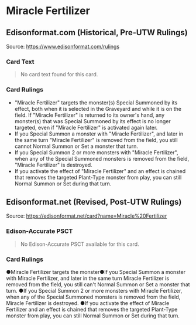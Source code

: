 # Miracle Fertilizer

## Edisonformat.com (Historical, Pre-UTW Rulings)

Source: https://www.edisonformat.com/rulings

### Card Text

> No card text found for this card.

### Card Rulings

*   "Miracle Fertilizer" targets the monster(s) Special Summoned by its effect, both when it is selected in the Graveyard and while it is on the field. If "Miracle Fertilizer" is returned to its owner's hand, any monster(s) that was Special Summoned by its effect is no longer targeted, even if "Miracle Fertilizer" is activated again later.
*   If you Special Summon a monster with "Miracle Fertilizer", and later in the same turn "Miracle Fertilizer" is removed from the field, you still cannot Normal Summon or Set a monster that turn.
*   If you Special Summon 2 or more monsters with "Miracle Fertilizer", when any of the Special Summoned monsters is removed from the field, "Miracle Fertilizer" is destroyed.
*   If you activate the effect of "Miracle Fertilizer" and an effect is chained that removes the targeted Plant-Type monster from play, you can still Normal Summon or Set during that turn.

## Edisonformat.net (Revised, Post-UTW Rulings)

Source: https://edisonformat.net/card?name=Miracle%20Fertilizer

### Edison-Accurate PSCT

> No Edison-Accurate PSCT available for this card.

### Card Rulings

●Miracle Fertilizer targets the monster●If you Special Summon a monster with Miracle Fertilizer, and later in the same turn Miracle Fertilizer is removed from the field, you still can't Normal Summon or Set a monster that turn.
●If you Special Summon 2 or more monsters with Miracle Fertilizer, when any of the Special Summoned monsters is removed from the field, Miracle Fertilizer is destroyed.
●If you activate the effect of Miracle Fertilizer and an effect is chained that removes the targeted Plant-Type monster from play, you can still Normal Summon or Set during that turn.
            